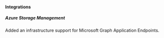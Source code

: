 
#### Integrations

##### Azure Storage Management

Added an infrastructure support for Microsoft Graph Application Endpoints.